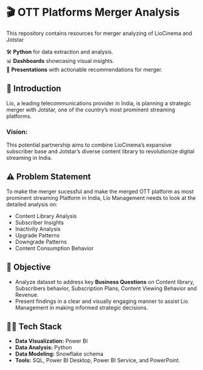 # 🎬 OTT Platforms Merger Analysis 

This repository contains resources for merger analyzing of LioCinema and Jotstar

🛠️ **Python** for data extraction and analysis.  
📊 **Dashboards** showcasing visual insights.  
📑 **Presentations** with actionable recommendations for merger.  

## 📝 Introduction  
Lio, a leading telecommunications provider in India, is planning a strategic merger with Jotstar, one of the country’s most prominent streaming platforms.

### Vision:  
This potential partnership aims to combine LioCinema’s expansive subscriber base and Jotstar’s diverse content library to revolutionize digital streaming in India. 

## ⚠️ Problem Statement  
To make the merger sucessful and make the merged OTT platform as most prominent streaming Platform in India, Lio Management needs to look at the detailed analysis on:

- Content Library Analysis 
- Subscriber Insights
- Inactivity Analysis
- Upgrade Patterns
- Downgrade Patterns
- Content Consumption Behavior

## 🎯 Objective  
- Analyze dataset to address key **Business Questions** on Content library, Subscribers behavior, Subscription Plans, Content Viewing Behavior and Revenue.  
- Present findings in a clear and visually engaging manner to assist Lio Management in making informed strategic decisions.  

## 👩‍💻 Tech Stack  
- **Data Visualization:** Power BI  
- **Data Analysis:** Python  
- **Data Modeling:** Snowflake schema  
- **Tools:**  SQL, Power BI Desktop, Power BI Service, and PowerPoint.  

